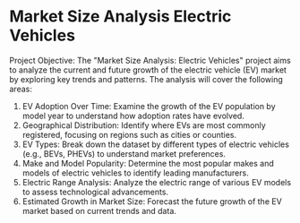 # Market Size Analysis Electric Vehicles
Project Objective:
The "Market Size Analysis: Electric Vehicles" project aims to analyze the current and future growth of the electric vehicle (EV) market by exploring key trends and patterns.
The analysis will cover the following areas:
1. EV Adoption Over Time: Examine the growth of the EV population by model year to understand how adoption rates have evolved.
2. Geographical Distribution: Identify where EVs are most commonly registered, focusing on regions such as cities or counties.
3. EV Types: Break down the dataset by different types of electric vehicles (e.g., BEVs, PHEVs) to understand market preferences.
4. Make and Model Popularity: Determine the most popular makes and models of electric vehicles to identify leading manufacturers.
5. Electric Range Analysis: Analyze the electric range of various EV models to assess technological advancements.
6. Estimated Growth in Market Size: Forecast the future growth of the EV market based on current trends and data.

